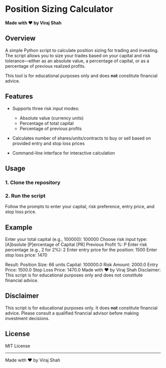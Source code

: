 # Position Sizing Calculator

**Made with ♥ by Viraj Shah**

## Overview

A simple Python script to calculate position sizing for trading and investing. The script allows you to size your trades based on your capital and risk tolerance—either as an absolute value, a percentage of capital, or as a percentage of previous realized profits.

This tool is for educational purposes only and does **not** constitute financial advice.

## Features

- Supports three risk input modes:
  - Absolute value (currency units)
  - Percentage of total capital
  - Percentage of previous profits

- Calculates number of shares/units/contracts to buy or sell based on provided entry and stop loss prices

- Command-line interface for interactive calculation

## Usage

### 1. Clone the repository


### 2. Run the script


Follow the prompts to enter your capital, risk preference, entry price, and stop loss price.

## Example

Enter your total capital (e.g., 100000): 100000
Choose risk input type: [A]bsolute [P]ercentage of Capital [PR] Previous Profit %: P
Enter risk percentage (e.g., 2 for 2%): 2
Enter entry price for the position: 1500
Enter stop loss price: 1470

Result:
Position Size: 66 units
Capital: 100000.0
Risk Amount: 2000.0
Entry Price: 1500.0
Stop Loss Price: 1470.0
Made with ♥ by Viraj Shah
Disclaimer: This script is for educational purposes only and does not constitute financial advice.


## Disclaimer

This script is for educational purposes only. It does **not** constitute financial advice. Please consult a qualified financial advisor before making investment decisions.

## License

MIT License

---

Made with ♥ by Viraj Shah
